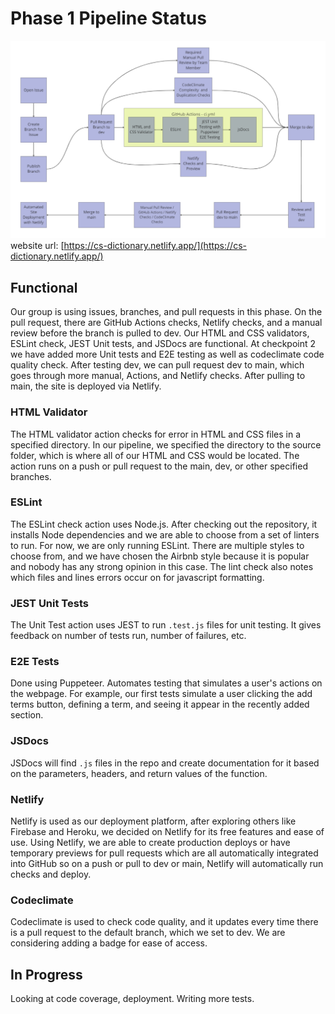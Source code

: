 # Phase 1 Pipeline Status
![phase 1 diagram](./phase1.png)
website url: [https://cs-dictionary.netlify.app/](https://cs-dictionary.netlify.app/)
## Functional
Our group is using issues, branches, and pull requests in this phase. On the pull request, there are GitHub Actions checks, Netlify checks, and a manual review before the branch is pulled to dev. Our HTML and CSS validators, ESLint check, JEST Unit tests, and JSDocs are functional. At checkpoint 2 we have added more Unit tests and E2E testing as well as codeclimate code quality check. After testing dev, we can pull request dev to main, which goes through more manual, Actions, and Netlify checks. After pulling to main, the site is deployed via Netlify. 

### HTML Validator
The HTML validator action checks for error in HTML and CSS files in a specified directory. In our pipeline, we specified the directory to the source folder, which is where all of our HTML and CSS would be located. The action runs on a push or pull request to the main, dev, or other specified branches. 

### ESLint
The ESLint check action uses Node.js. After checking out the repository, it installs Node dependencies and we are able to choose from a set of linters to run. For now, we are only running ESLint. There are multiple styles to choose from, and we have chosen the Airbnb style because it is popular and nobody has any strong opinion in this case. The lint check also notes which files and lines errors occur on for javascript formatting. 

### JEST Unit Tests
The Unit Test action uses JEST to run `.test.js` files for unit testing. It gives feedback on number of tests run, number of failures, etc.

### E2E Tests
Done using Puppeteer. Automates testing that simulates a user's actions on the webpage. For example, our first tests simulate a user clicking the add terms button, defining a term, and seeing it appear in the recently added section.  
### JSDocs
JSDocs will find `.js` files in the repo and create documentation for it based on the parameters, headers, and return values of the function.

### Netlify
Netlify is used as our deployment platform, after exploring others like Firebase and Heroku, we decided on Netlify for its free features and ease of use. Using Netlify, we are able to create production deploys or have temporary previews for pull requests which are all automatically integrated into GitHub so on a push or pull to dev or main, Netlify will automatically run checks and deploy.

### Codeclimate
Codeclimate is used to check code quality, and it updates every time there is a pull request to the default branch, which we set to dev. We are considering adding a badge for ease of access. 
## In Progress
Looking at code coverage, deployment. Writing more tests. 
